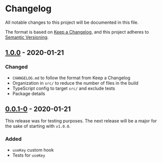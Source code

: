 # Changelog

All notable changes to this project will be documented in this file.

The format is based on [Keep a Changelog](https://keepachangelog.com/en/1.0.0/),
and this project adheres to [Semantic Versioning](https://semver.org/spec/v2.0.0.html).

<!-- ## [Unreleased] -->

## [1.0.0] - 2020-01-21

### Changed

- `CHANGELOG.md` to follow the format from Keep a Changelog
- Organization in `src/` to reduce the number of files in the build
- TypeScript config to target `src/` and exclude tests
- Package details

## [0.0.1-0] - 2020-01-21

This release was for testing purposes. The next release will be a major for the sake of starting with `v1.0.0`.

### Added

- `useKey` custom hook
- Tests for `useKey`

[1.0.0]: https://github.com/seanmcp/usekey-event-manager/compare/v0.0.1-0...v1.0.0
[0.0.1-0]: https://github.com/seanmcp/usekey-event-manager/releases/tag/v0.0.1-0
